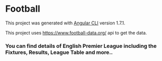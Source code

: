 # Football

This project was generated with [Angular CLI](https://github.com/angular/angular-cli) version 1.7.1.

This project uses https://www.football-data.org/ api to get the data. 

<h3>You can find details of English Premier League including the Fixtures, Results, League Table and more..</h3>
